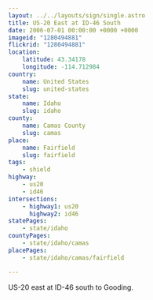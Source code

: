 ```yaml
---
layout: ../../layouts/sign/single.astro
title: US-20 East at ID-46 South
date: 2006-07-01 00:00:00 +0000 +0000
imageid: "1280494881"
flickrid: "1280494881"
location:
    latitude: 43.34178
    longitude: -114.712984
country:
    name: United States
    slug: united-states
state:
    name: Idaho
    slug: idaho
county:
    name: Camas County
    slug: camas
place:
    name: Fairfield
    slug: fairfield
tags:
    - shield
highway:
    - us20
    - id46
intersections:
    - highway1: us20
      highway2: id46
statePages:
    - state/idaho
countyPages:
    - state/idaho/camas
placePages:
    - state/idaho/camas/fairfield

---
```

US-20 east at ID-46 south to Gooding.